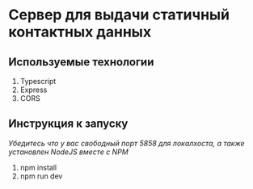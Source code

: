 # Сервер для выдачи статичный контактных данных

## Используемые технологии

1. Typescript
2. Express
3. CORS

## Инструкция к запуску

*Убедитесь что у вас свободный порт 5858 для локалхоста, а также установлен NodeJS вместе с NPM*

1. npm install
2. npm run dev
